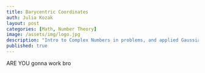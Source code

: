 ```yaml
---
title: Barycentric Coordinates
auth: Julia Kozak
layout: post
categories: [Math, Number Theory]
image: /assets/img/logo.jpg
description: "Intro to Complex Numbers in problems, and applied Gaussian Integers"
published: true
---
```


ARE YOU gonna work bro